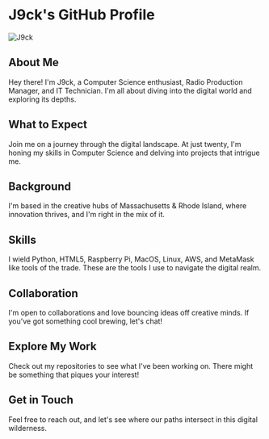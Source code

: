 # J9ck's GitHub Profile

![J9ck](https://user-images.githubusercontent.com/18350557/176309783-0785949b-9127-417c-8b55-ab5a4333674e.gif)

## About Me

Hey there! I'm J9ck, a Computer Science enthusiast, Radio Production Manager, and IT Technician. I'm all about diving into the digital world and exploring its depths.

## What to Expect

Join me on a journey through the digital landscape. At just twenty, I'm honing my skills in Computer Science and delving into projects that intrigue me.

## Background

I'm based in the creative hubs of Massachusetts & Rhode Island, where innovation thrives, and I'm right in the mix of it.

## Skills

I wield Python, HTML5, Raspberry Pi, MacOS, Linux, AWS, and MetaMask like tools of the trade. These are the tools I use to navigate the digital realm.

## Collaboration

I'm open to collaborations and love bouncing ideas off creative minds. If you've got something cool brewing, let's chat!

## Explore My Work

Check out my repositories to see what I've been working on. There might be something that piques your interest!

## Get in Touch

Feel free to reach out, and let's see where our paths intersect in this digital wilderness.
